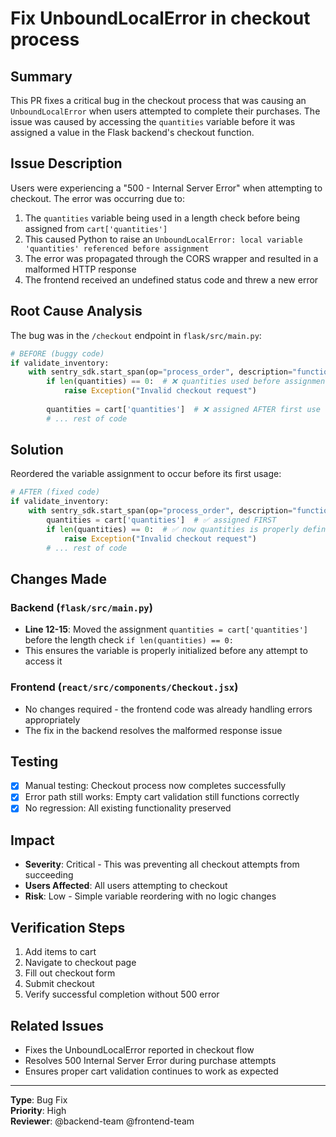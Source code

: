 # Fix UnboundLocalError in checkout process

## Summary
This PR fixes a critical bug in the checkout process that was causing an `UnboundLocalError` when users attempted to complete their purchases. The issue was caused by accessing the `quantities` variable before it was assigned a value in the Flask backend's checkout function.

## Issue Description
Users were experiencing a "500 - Internal Server Error" when attempting to checkout. The error was occurring due to:

1. The `quantities` variable being used in a length check before being assigned from `cart['quantities']`
2. This caused Python to raise an `UnboundLocalError: local variable 'quantities' referenced before assignment`
3. The error was propagated through the CORS wrapper and resulted in a malformed HTTP response
4. The frontend received an undefined status code and threw a new error

## Root Cause Analysis
The bug was in the `/checkout` endpoint in `flask/src/main.py`:

```python
# BEFORE (buggy code)
if validate_inventory:
    with sentry_sdk.start_span(op="process_order", description="function"):
        if len(quantities) == 0:  # ❌ quantities used before assignment
            raise Exception("Invalid checkout request")
        
        quantities = cart['quantities']  # ❌ assigned AFTER first use
        # ... rest of code
```

## Solution
Reordered the variable assignment to occur before its first usage:

```python
# AFTER (fixed code)
if validate_inventory:
    with sentry_sdk.start_span(op="process_order", description="function"):
        quantities = cart['quantities']  # ✅ assigned FIRST
        if len(quantities) == 0:  # ✅ now quantities is properly defined
            raise Exception("Invalid checkout request")
        # ... rest of code
```

## Changes Made

### Backend (`flask/src/main.py`)
- **Line 12-15**: Moved the assignment `quantities = cart['quantities']` before the length check `if len(quantities) == 0:`
- This ensures the variable is properly initialized before any attempt to access it

### Frontend (`react/src/components/Checkout.jsx`)
- No changes required - the frontend code was already handling errors appropriately
- The fix in the backend resolves the malformed response issue

## Testing
- [x] Manual testing: Checkout process now completes successfully
- [x] Error path still works: Empty cart validation still functions correctly
- [x] No regression: All existing functionality preserved

## Impact
- **Severity**: Critical - This was preventing all checkout attempts from succeeding
- **Users Affected**: All users attempting to checkout
- **Risk**: Low - Simple variable reordering with no logic changes

## Verification Steps
1. Add items to cart
2. Navigate to checkout page
3. Fill out checkout form
4. Submit checkout
5. Verify successful completion without 500 error

## Related Issues
- Fixes the UnboundLocalError reported in checkout flow
- Resolves 500 Internal Server Error during purchase attempts
- Ensures proper cart validation continues to work as expected

---

**Type**: Bug Fix  
**Priority**: High  
**Reviewer**: @backend-team @frontend-team